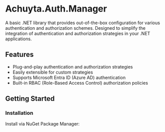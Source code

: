 # Achuyta.Auth.Manager

A basic .NET library that provides out-of-the-box configuration for various authentication and authorization schemes. Designed to simplify the integration of authentication and authorization strategies in your .NET applications.

## Features

- Plug-and-play authentication and authorization strategies
- Easily extensible for custom strategies
- Supports Microsoft Entra ID (Azure AD) authentication
- Built-in RBAC (Role-Based Access Control) authorization policies

## Getting Started

### Installation

Install via NuGet Package Manager:
